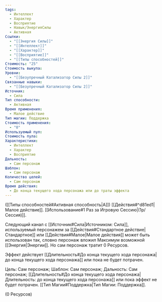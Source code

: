 ```yaml
---
tags:
  - Интеллект
  - Характер
  - Восприятие
  - Навык/ЭнергияСилы
  - Активная
Ссылки:
  - "[[Энергия Силы]]"
  - "[[Интеллект]]"
  - "[[Характер]]"
  - "[[Восприятие]]"
  - "[[Типы способностей]]"
Стоимость: "25"
Стоимость выкупа: 
Уровни:
  - "[[Безупречный Катализатор Силы 2]]"
Связанные навыки:
  - "[[Безупречный Катализатор Силы 2]]"
Источник:
  - Сила
Тип способности:
  - Активная
Время применения:
  - Малое действие
Тип магии: Поддержка
Стоимость применения:
  - "0"
Используемый пул: 
Стоимость пула: 
Характеристики:
  - Интеллект
  - Характер
  - Восприятие
Дальность:
  - Сам персонаж
Шаблон:
  - Сам персонаж
Количество целей:
  - Сам персонаж
Время действия:
  - До конца текущего хода персонажа или до траты эффекта
---
```

([[Типы способностей#Активная способность|А]]) [[Действия#^d81ed1|Малое действие]]. [[Использование#1 Раз за Игровую Сессию|(1р/Сессия)]]. 

Следующий канал с [[Источник#Сила|Источником: Сила]], используемый персонажем за [[Действия#Стандартное действие|Стандартное]] или [[Действия#Малое|Малое действия]] может быть использован так, словно персонаж вложил Максимум возможной [[Энергия|Энергии]]. Но сам персонаж тратит 0 Ресурсов.   

Эффект действует [[Длительность#До конца текущего хода персонажа| до конца текущего хода персонажа]] или пока не будет потрачен. 

Цель: Сам персонаж; Шаблон: Сам персонаж; Дальность: Сам персонаж; [[Длительность#До конца текущего хода персонажа|Длительность: до конца текущего хода персонажа]] или пока эффект не будет потрачен. [[Тип Магии#Поддержка|Тип Магии: Поддержка]].

(0 Ресурсов)
